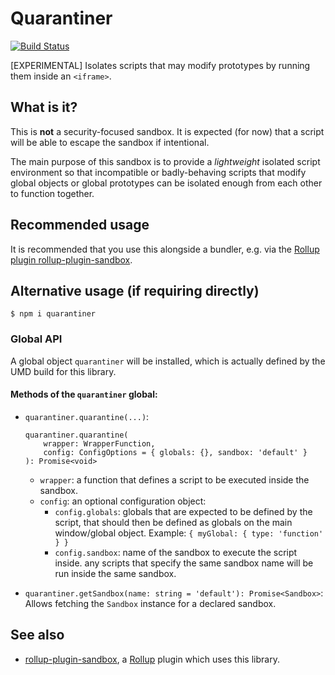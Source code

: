 # Quarantiner

[![Build Status](https://github.com/asmblah/quarantiner/workflows/CI/badge.svg)](https://github.com/asmblah/quarantiner/actions?query=workflow%3ACI)

[EXPERIMENTAL] Isolates scripts that may modify prototypes by running them inside an `<iframe>`.

## What is it?

This is **not** a security-focused sandbox. It is expected (for now) that a script
will be able to escape the sandbox if intentional.

The main purpose of this sandbox is to provide a _lightweight_ isolated script environment
so that incompatible or badly-behaving scripts that modify global objects
or global prototypes can be isolated enough from each other to function together.

## Recommended usage

It is recommended that you use this alongside a bundler,
e.g. via the [Rollup plugin rollup-plugin-sandbox][rollup-plugin-sandbox].

## Alternative usage (if requiring directly)

```shell
$ npm i quarantiner
```

### Global API

A global object `quarantiner` will be installed, which is actually defined by the UMD build for this library.

#### Methods of the `quarantiner` global:

- `quarantiner.quarantine(...)`:
    ```
    quarantiner.quarantine(
        wrapper: WrapperFunction,
        config: ConfigOptions = { globals: {}, sandbox: 'default' }
    ): Promise<void>
    ```
  - `wrapper`: a function that defines a script to be executed inside the sandbox.
  - `config`: an optional configuration object:
    - `config.globals`: globals that are expected to be defined by the script,
                        that should then be defined as globals on the main window/global object.
                        Example: `{ myGlobal: { type: 'function' } }`
    - `config.sandbox`: name of the sandbox to execute the script inside.
                        any scripts that specify the same sandbox name
                        will be run inside the same sandbox.

- `quarantiner.getSandbox(name: string = 'default'): Promise<Sandbox>`:
   Allows fetching the `Sandbox` instance for a declared sandbox.

## See also
- [rollup-plugin-sandbox][rollup-plugin-sandbox], a [Rollup][Rollup] plugin which uses this library.

[Rollup]: https://rollupjs.org/
[rollup-plugin-sandbox]: https://github.com/asmblah/rollup-plugin-sandbox
